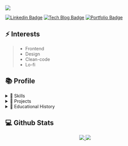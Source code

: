 <div align=left>
<a href="https://github.com/createhb21">
  <img align="center" src="https://hits.seeyoufarm.com/api/count/incr/badge.svg?url=https%3A%2F%2Fgithub.com%2Fcreatehb21%2Fhit-counter&count_bg=%2379C83D&title_bg=%23555555&icon=freebsd.svg&icon_color=%23E7E7E7&title=hits&edge_flat=false" />
</a>
<p>
  
[![Linkedin Badge](https://img.shields.io/badge/-LinkedIn-blue?style=flat-square&logo=Linkedin&logoColor=white&link=https://www.linkedin.com/in/hyobum-lee/)](https://www.linkedin.com/in/hyobum-lee/)
[![Tech Blog Badge](http://img.shields.io/badge/-Notion-black?style=flat-square&logo=Notion&link=https://www.notion.so/createhb21-s-home-2c385f632f544189a797c4145aa784f6/)](https://www.notion.so/createhb21-s-home-2c385f632f544189a797c4145aa784f6/)
[![Portfolio Badge](https://img.shields.io/badge/-Portfolio-d13232?logoWidth=15&logoColor=white&link=https://www.notion.so/Createhb21-5148f13d70c2487491d6025888079f40)](https://www.notion.so/Createhb21-5148f13d70c2487491d6025888079f40)  

  
</div>

<h2 align="left">⚡ Interests</h2>  

> - Frontend
> - Design
> - Clean-code
> - Lo-fi

## :books: Profile

<details><summary>🌱  Skills</summary><div markdown="1">
<p align="left">
<img src="https://raw.githubusercontent.com/github/explore/80688e429a7d4ef2fca1e82350fe8e3517d3494d/topics/javascript/javascript.png" alt="javascript" width="40" height="40"/>
<img src="https://github.com/devicons/devicon/blob/master/icons/typescript/typescript-plain.svg" width="40" height="40"/> 
<img src="https://github.com/devicons/devicon/blob/master/icons/react/react-original.svg" alt="react" width="40" height="40"/>
<img src="https://github.com/devicons/devicon/blob/master/icons/nextjs/nextjs-line.svg" width="40" height="40"/> 
<img src="https://github.com/devicons/devicon/blob/master/icons/github/github-original.svg" width="40" height="40"/> 
<img src="https://github.com/devicons/devicon/blob/master/icons/redux/redux-original.svg" width="40" height="40"/> 
<img src="https://user-images.githubusercontent.com/80245801/144755778-298733fb-95e9-454c-8c22-ee96d7a57693.png" width="40" height="40"/> 
</p>

</div></details>

<details><summary>🌱  Projects</summary><div markdown="1">

> * Awesome_Import
>> - Project: Making Own Blogging Site
>>> * [@_IMPORT](https://awesomeimport.site/)
>>>> * [@_IMPORT Calendar](https://www.notion.so/f6990602ea99416fa03eb33ba0dd49ce?v=3c630afc71fc45a5b0c49c04ec9c5b16)
> * PAYDAY
>> - Project: Making Web-HomePage
>>> * [PADAY-Client](https://github.com/createhb21/PayDay-Client)
> * [커넵(CtrlF)](https://play.google.com/store/apps/details?id=com.thinlineit.ctrlf&hl=ko&gl=US)
>> - Project: Web App Wiki-Site
>>> * [CtrlF](https://github.com/ThinLineIT)
> * 어브로드(Abroad)
>> - Project: Web App Community-Site
>>> * [Abroad](https://github.com/createhb21/AbroadFE)
> * 광운대학교 운동 동작 분류 AI 경진대회 
>> - Program: Dacon 
>>> * [(private)2021-KWU_Hackerton](https://github.com/leesk212/2021-KWU_Hackerton) 
 
</div></details>

<details><summary>🌱  Educational History</summary><div markdown="1">

>   
>> **Kwangwoon University**(Nowon-gu, Seoul)  
>> College of Law  
>>> Sub-Major : Software & Business Administration

</div></details>
 
<h2 align="left">💻 Github Stats</h2>

<div align=center>
<a href="https://github.com/leesk212/createhb21.github.io">
  <img src="https://github-readme-stats.vercel.app/api?username=createhb21&line_height=27&show_icons=true&hide_border=true&theme=dark" witdh="300" height="auto" />

  <img src="http://commitcombo.com/get?user=createhb21&theme=DeepOcean-mini" width = "320" height = "auto"/>
</a>
</div>
</div></details>
  
  

